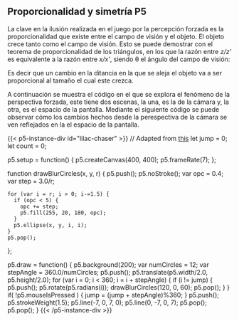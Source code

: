 ## Proporcionalidad y simetría P5

La clave en la ilusión realizada en el juego por la percepción forzada es la proporcionalidad que existe entre el campo de visión y el objeto. El objeto crece tanto como el campo de visión. Esto se puede demostrar con el teorema de proporcionalidad de los triángulos, en los que la razón entre *z/z'* es equivalente a la razón entre *x/x'*, siendo θ el ángulo del campo de visión:

Es decir que un cambio en la ditancia en la que se aleja el objeto va a ser proporcional al tamaño el cual este crezca.

A continuación se muestra el código en el que se explora el fenómeno de la perspectiva forzada, este tiene dos escenas, la una, es la de la cámara y, la otra, es el espacio de la pantalla. Mediante el siguiente código se puede observar cómo los cambios hechos desde la perespectiva de la cámara se ven reflejados en la el espacio de la pantalla.

{{< p5-instance-div id="lilac-chaser" >}}
  // Adapted from [this](https://github.com/VisualComputing/Cognitive/blob/gh-pages/sketches/lilacChaser.js)
  let jump = 0;
  let count = 0;

  p5.setup = function() {
    p5.createCanvas(400, 400);
    p5.frameRate(7);
  };

  function drawBlurCircles(x, y, r) {
    p5.push();
    p5.noStroke();
    var opc = 0.4;
    var step = 3.0/r;

    for (var i = r; i > 0; i-=1.5) {
      if (opc < 5) {
        opc += step;
        p5.fill(255, 20, 180, opc);
      }
      p5.ellipse(x, y, i, i);
    }
    p5.pop();
  };

  p5.draw = function() {
    p5.background(200);
    var numCircles = 12;
    var stepAngle = 360.0/numCircles;
    p5.push();
    p5.translate(p5.width/2.0, p5.height/2.0);
    for (var i = 0; i < 360; i = i + stepAngle) {
      if (i != jump) {
        p5.push();
        p5.rotate(p5.radians(i));
        drawBlurCircles(120, 0, 60);
        p5.pop();
      }
    }
    if( !p5.mouseIsPressed ) {
      jump = (jump + stepAngle)%360;
    }
    p5.push();
    p5.strokeWeight(1.5);
    p5.line(-7, 0, 7, 0);
    p5.line(0, -7, 0, 7);
    p5.pop();
    p5.pop();
  }
{{< /p5-instance-div >}}